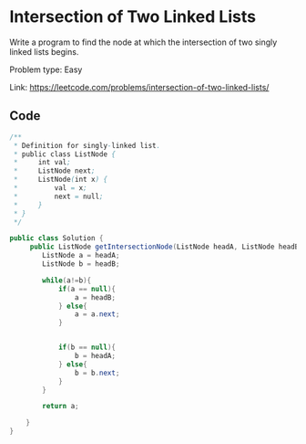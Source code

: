 # Intersection of Two Linked Lists
Write a program to find the node at which the intersection of two singly linked lists begins.

Problem type: Easy

Link: https://leetcode.com/problems/intersection-of-two-linked-lists/

## Code
```java
/**
 * Definition for singly-linked list.
 * public class ListNode {
 *     int val;
 *     ListNode next;
 *     ListNode(int x) {
 *         val = x;
 *         next = null;
 *     }
 * }
 */

public class Solution {
     public ListNode getIntersectionNode(ListNode headA, ListNode headB) {
        ListNode a = headA;
        ListNode b = headB;

        while(a!=b){
            if(a == null){
                a = headB;
            } else{
                a = a.next;
            }


            if(b == null){
                b = headA;
            } else{
                b = b.next;
            }
        }

        return a;

    }
}

```
